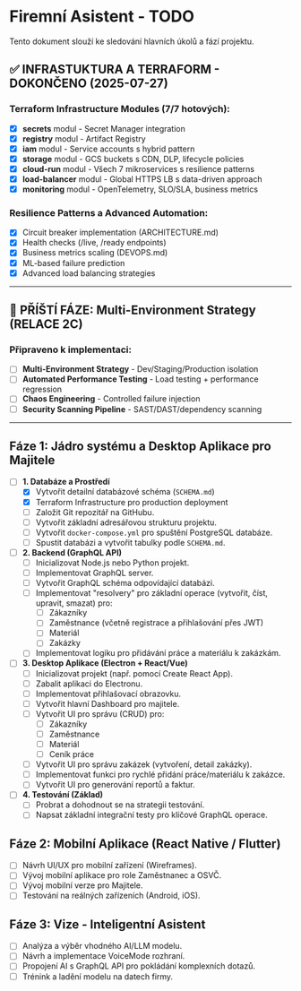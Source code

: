# Firemní Asistent - TODO

Tento dokument slouží ke sledování hlavních úkolů a fází projektu.

## ✅ INFRASTUKTURA A TERRAFORM - DOKONČENO (2025-07-27)

### Terraform Infrastructure Modules (7/7 hotových):
- [x] **secrets** modul - Secret Manager integration
- [x] **registry** modul - Artifact Registry
- [x] **iam** modul - Service accounts s hybrid pattern
- [x] **storage** modul - GCS buckets s CDN, DLP, lifecycle policies
- [x] **cloud-run** modul - Všech 7 mikroservices s resilience patterns
- [x] **load-balancer** modul - Global HTTPS LB s data-driven approach
- [x] **monitoring** modul - OpenTelemetry, SLO/SLA, business metrics

### Resilience Patterns a Advanced Automation:
- [x] Circuit breaker implementation (ARCHITECTURE.md)
- [x] Health checks (/live, /ready endpoints)
- [x] Business metrics scaling (DEVOPS.md)
- [x] ML-based failure prediction
- [x] Advanced load balancing strategies

---

## 🔄 PŘÍŠTÍ FÁZE: Multi-Environment Strategy (RELACE 2C)

### Připraveno k implementaci:
- [ ] **Multi-Environment Strategy** - Dev/Staging/Production isolation
- [ ] **Automated Performance Testing** - Load testing + performance regression
- [ ] **Chaos Engineering** - Controlled failure injection
- [ ] **Security Scanning Pipeline** - SAST/DAST/dependency scanning

---

## Fáze 1: Jádro systému a Desktop Aplikace pro Majitele

- [ ] **1. Databáze a Prostředí**
    - [x] Vytvořit detailní databázové schéma (`SCHEMA.md`)
    - [x] Terraform Infrastructure pro production deployment
    - [ ] Založit Git repozitář na GitHubu.
    - [ ] Vytvořit základní adresářovou strukturu projektu.
    - [ ] Vytvořit `docker-compose.yml` pro spuštění PostgreSQL databáze.
    - [ ] Spustit databázi a vytvořit tabulky podle `SCHEMA.md`.

- [ ] **2. Backend (GraphQL API)**
    - [ ] Inicializovat Node.js nebo Python projekt.
    - [ ] Implementovat GraphQL server.
    - [ ] Vytvořit GraphQL schéma odpovídající databázi.
    - [ ] Implementovat "resolvery" pro základní operace (vytvořit, číst, upravit, smazat) pro:
        - [ ] Zákazníky
        - [ ] Zaměstnance (včetně registrace a přihlašování přes JWT)
        - [ ] Materiál
        - [ ] Zakázky
    - [ ] Implementovat logiku pro přidávání práce a materiálu k zakázkám.

- [ ] **3. Desktop Aplikace (Electron + React/Vue)**
    - [ ] Inicializovat projekt (např. pomocí Create React App).
    - [ ] Zabalit aplikaci do Electronu.
    - [ ] Implementovat přihlašovací obrazovku.
    - [ ] Vytvořit hlavní Dashboard pro majitele.
    - [ ] Vytvořit UI pro správu (CRUD) pro:
        - [ ] Zákazníky
        - [ ] Zaměstnance
        - [ ] Materiál
        - [ ] Ceník práce
    - [ ] Vytvořit UI pro správu zakázek (vytvoření, detail zakázky).
    - [ ] Implementovat funkci pro rychlé přidání práce/materiálu k zakázce.
    - [ ] Vytvořit UI pro generování reportů a faktur.

- [ ] **4. Testování (Základ)**
    - [ ] Probrat a dohodnout se na strategii testování.
    - [ ] Napsat základní integrační testy pro klíčové GraphQL operace.

## Fáze 2: Mobilní Aplikace (React Native / Flutter)

- [ ] Návrh UI/UX pro mobilní zařízení (Wireframes).
- [ ] Vývoj mobilní aplikace pro role Zaměstnanec a OSVČ.
- [ ] Vývoj mobilní verze pro Majitele.
- [ ] Testování na reálných zařízeních (Android, iOS).

## Fáze 3: Vize - Inteligentní Asistent

- [ ] Analýza a výběr vhodného AI/LLM modelu.
- [ ] Návrh a implementace VoiceMode rozhraní.
- [ ] Propojení AI s GraphQL API pro pokládání komplexních dotazů.
- [ ] Trénink a ladění modelu na datech firmy.

